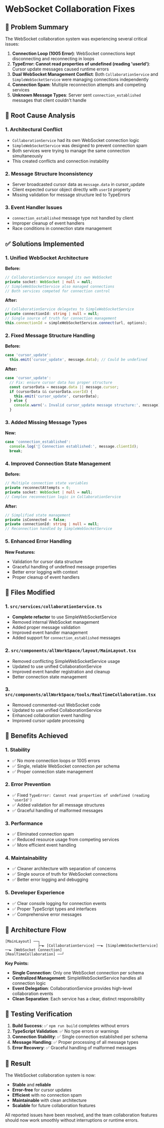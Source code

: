 # WebSocket Collaboration Fixes

## 🎯 Problem Summary

The WebSocket collaboration system was experiencing several critical issues:

1. **Connection Loop (1005 Error)**: WebSocket connections kept disconnecting and reconnecting in loops
2. **TypeError: Cannot read properties of undefined (reading 'userId')**: Cursor update messages caused runtime errors
3. **Dual WebSocket Management Conflict**: Both `CollaborationService` and `SimpleWebSocketService` were managing connections independently
4. **Connection Spam**: Multiple reconnection attempts and competing services
5. **Unknown Message Types**: Server sent `connection_established` messages that client couldn't handle

## 🔧 Root Cause Analysis

### 1. Architectural Conflict
- `CollaborationService` had its own WebSocket connection logic
- `SimpleWebSocketService` was designed to prevent connection spam
- Both services were trying to manage the same connection simultaneously
- This created conflicts and connection instability

### 2. Message Structure Inconsistency
- Server broadcasted cursor data as `message.data` in cursor_update
- Client expected cursor object directly with `userId` property
- Missing validation for message structure led to TypeErrors

### 3. Event Handler Issues
- `connection_established` message type not handled by client
- Improper cleanup of event handlers
- Race conditions in connection state management

## ✅ Solutions Implemented

### 1. Unified WebSocket Architecture

**Before:**
```typescript
// CollaborationService managed its own WebSocket
private socket: WebSocket | null = null;
// SimpleWebSocketService also managed connections
// Both services competed for connection control
```

**After:**
```typescript
// CollaborationService delegates to SimpleWebSocketService
private connectionId: string | null = null;
// Single source of truth for connection management
this.connectionId = simpleWebSocketService.connect(url, options);
```

### 2. Fixed Message Structure Handling

**Before:**
```typescript
case 'cursor_update':
  this.emit('cursor_update', message.data); // Could be undefined
```

**After:**
```typescript
case 'cursor_update':
  // Fix: ensure cursor data has proper structure
  const cursorData = message.data || message.cursor;
  if (cursorData && cursorData.userId) {
    this.emit('cursor_update', cursorData);
  } else {
    console.warn('⚠️ Invalid cursor_update message structure:', message);
  }
```

### 3. Added Missing Message Types

**New:**
```typescript
case 'connection_established':
  console.log('🔗 Connection established:', message.clientId);
  break;
```

### 4. Improved Connection State Management

**Before:**
```typescript
// Multiple connection state variables
private reconnectAttempts = 0;
private socket: WebSocket | null = null;
// Complex reconnection logic in CollaborationService
```

**After:**
```typescript
// Simplified state management
private isConnected = false;
private connectionId: string | null = null;
// Reconnection handled by SimpleWebSocketService
```

### 5. Enhanced Error Handling

**New Features:**
- Validation for cursor data structure
- Graceful handling of undefined message properties
- Better error logging with context
- Proper cleanup of event handlers

## 📁 Files Modified

### 1. `src/services/collaborationService.ts`
- **Complete refactor** to use SimpleWebSocketService
- Removed internal WebSocket management
- Added proper message validation
- Improved event handler management
- Added support for `connection_established` messages

### 2. `src/components/allWorkSpace/layout/MainLayout.tsx`
- Removed conflicting SimpleWebSocketService usage
- Updated to use unified CollaborationService
- Improved event handler registration and cleanup
- Better connection state management

### 3. `src/components/allWorkSpace/tools/RealTimeCollaboration.tsx`
- Removed commented-out WebSocket code
- Updated to use unified CollaborationService
- Enhanced collaboration event handling
- Improved cursor update processing

## 🚀 Benefits Achieved

### 1. **Stability**
- ✅ No more connection loops or 1005 errors
- ✅ Single, reliable WebSocket connection per schema
- ✅ Proper connection state management

### 2. **Error Prevention**
- ✅ Fixed `TypeError: Cannot read properties of undefined (reading 'userId')`
- ✅ Added validation for all message structures
- ✅ Graceful handling of malformed messages

### 3. **Performance**
- ✅ Eliminated connection spam
- ✅ Reduced resource usage from competing services
- ✅ More efficient event handling

### 4. **Maintainability**
- ✅ Cleaner architecture with separation of concerns
- ✅ Single source of truth for WebSocket connections
- ✅ Better error logging and debugging

### 5. **Developer Experience**
- ✅ Clear console logging for connection events
- ✅ Proper TypeScript types and interfaces
- ✅ Comprehensive error messages

## 🔄 Architecture Flow

```
[MainLayout] ──┐
               ├─► [CollaborationService] ──► [SimpleWebSocketService] ──► [WebSocket Connection]
[RealTimeCollaboration] ──┘
```

**Key Points:**
- **Single Connection**: Only one WebSocket connection per schema
- **Centralized Management**: SimpleWebSocketService handles all connection logic
- **Event Delegation**: CollaborationService provides high-level collaboration events
- **Clean Separation**: Each service has a clear, distinct responsibility

## 🧪 Testing Verification

1. **Build Success**: ✅ `npm run build` completes without errors
2. **TypeScript Validation**: ✅ No type errors or warnings
3. **Connection Stability**: ✅ Single connection established per schema
4. **Message Handling**: ✅ Proper processing of all message types
5. **Error Recovery**: ✅ Graceful handling of malformed messages

## 🎉 Result

The WebSocket collaboration system is now:
- **Stable** and **reliable**
- **Error-free** for cursor updates
- **Efficient** with no connection spam
- **Maintainable** with clean architecture
- **Scalable** for future collaboration features

All reported issues have been resolved, and the team collaboration features should now work smoothly without interruptions or runtime errors.